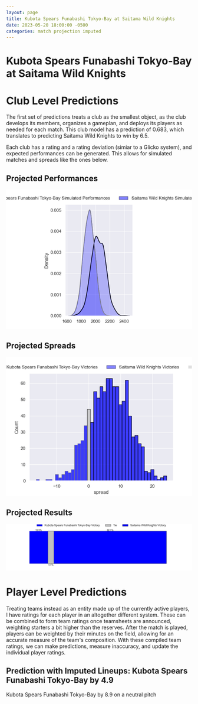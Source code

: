 ```yaml
---  
layout: page  
title: Kubota Spears Funabashi Tokyo-Bay at Saitama Wild Knights  
date: 2023-05-20 18:00:00 -0500  
categories: match projection imputed  
---
```

# Kubota Spears Funabashi Tokyo-Bay at Saitama Wild Knights

# Club Level Predictions


The first set of predictions treats a club as the smallest object, as the club develops its members, organizes a gameplan, and deploys its players as needed for each match. This club model has a prediction of 0.683, which translates to predicting Saitama Wild Knights to win by 6.5.

Each club has a rating and a rating deviation (simiar to a Glicko system), and expected performances can be generated. This allows for simulated matches and spreads like the ones below.
## Projected Performances


![Projected Performances](plots/performances_2023-05-20-SaitamaWildKnights-KubotaSpearsFunabashiTokyo-Bay.png)
## Projected Spreads


![Projected Spreads](plots/spreads_2023-05-20-SaitamaWildKnights-KubotaSpearsFunabashiTokyo-Bay.png)
## Projected Results


![Projected Results](plots/resultbar_2023-05-20-SaitamaWildKnights-KubotaSpearsFunabashiTokyo-Bay.png)
# Player Level Predictions


Treating teams instead as an entity made up of the currently active players, I have ratings for each player in an altogether different system. These can be combined to form team ratings once teamsheets are announced, weighting starters a bit higher than the reserves. After the match is played, players can be weighted by their minutes on the field, allowing for an accurate measure of the team's composition. With these compiled team ratings, we can make predictions, measure inaccuracy, and update the individual player ratings.
## Prediction with Imputed Lineups: Kubota Spears Funabashi Tokyo-Bay by 4.9


Kubota Spears Funabashi Tokyo-Bay by 8.9 on a neutral pitch

